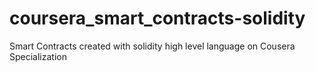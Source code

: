 # coursera_smart_contracts-solidity
Smart Contracts created with solidity high level language on Cousera Specialization
